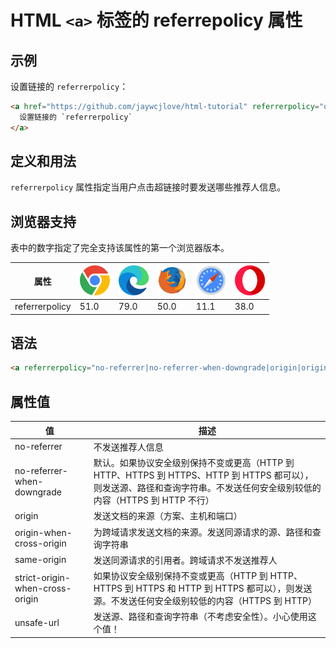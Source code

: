 HTML `<a>` 标签的 referrepolicy 属性
===

## 示例

设置链接的 `referrerpolicy`：

```html idoc:preview
<a href="https://github.com/jaywcjlove/html-tutorial" referrerpolicy="origin">
  设置链接的 `referrerpolicy`
</a>
```

## 定义和用法

`referrerpolicy` 属性指定当用户点击超链接时要发送哪些推荐人信息。

## 浏览器支持

表中的数字指定了完全支持该属性的第一个浏览器版本。

| 属性 | ![chrome][1] | ![edge][2] | ![firefox][3] | ![safari][4] | ![opera][5] |
| ---- | ---- | ---- | ---- | ---- | ---- |
| referrerpolicy | 51.0 | 79.0 | 50.0 | 11.1 | 38.0 |
<!--rehype:style=width: 100%; display: inline-table;-->

## 语法

```html
<a referrerpolicy="no-referrer|no-referrer-when-downgrade|origin|origin-when-cross-origin|same-origin|strict-origin-when-cross-origin|unsafe-url">
```

## 属性值

| 值 | 描述 |
| ---- | ---- |
| no-referrer                     | 不发送推荐人信息 |
| no-referrer-when-downgrade      | 默认。如果协议安全级别保持不变或更高（HTTP 到 HTTP、HTTPS 到 HTTPS、HTTP 到 HTTPS 都可以），则发送源、路径和查询字符串。不发送任何安全级别较低的内容（HTTPS 到 HTTP 不行） |
| origin                          | 发送文档的来源（方案、主机和端口） |
| origin-when-cross-origin        | 为跨域请求发送文档的来源。发送同源请求的源、路径和查询字符串 |
| same-origin                     | 发送同源请求的引用者。跨域请求不发送推荐人 |
| strict-origin-when-cross-origin | 如果协议安全级别保持不变或更高（HTTP 到 HTTP、HTTPS 到 HTTPS 和 HTTP 到 HTTPS 都可以），则发送源。不发送任何安全级别较低的内容（HTTPS 到 HTTP） |
| unsafe-url                      | 发送源、路径和查询字符串（不考虑安全性）。小心使用这个值！ |
<!--rehype:style=width: 100%; display: inline-table;-->


[1]: ../assets/chrome.svg
[2]: ../assets/edge.svg
[3]: ../assets/firefox.svg
[4]: ../assets/safari.svg
[5]: ../assets/opera.svg
